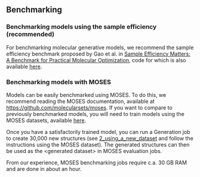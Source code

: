 ## Benchmarking

### Benchmarking models using the sample efficiency (recommended)
For benchmarking molecular generative models, we recommend the sample efficiency benchmark proposed by Gao et al. in [Sample Efficiency Matters: A Benchmark for Practical Molecular Optimization](https://arxiv.org/abs/2206.12411), code for which is also available [here](https://github.com/wenhao-gao/mol_opt).

### Benchmarking models with MOSES
Models can be easily benchmarked using MOSES. To do this, we recommend reading the MOSES documentation, available at https://github.com/molecularsets/moses. If you want to compare to previously benchmarked models, you will need to train models using the MOSES datasets, available [here](https://github.com/molecularsets/moses/tree/master/data).

Once you have a satisfactorily trained model, you can run a Generation job to create 30,000 new structures (see [2_using_a_new_dataset](./2_using_a_new_dataset.md) and follow the instructions using the MOSES dataset). The generated structures can then be used as the \<generated dataset\> in MOSES evaluation jobs.

From our experience, MOSES benchmarking jobs require c.a. 30 GB RAM and are done in about an hour.
